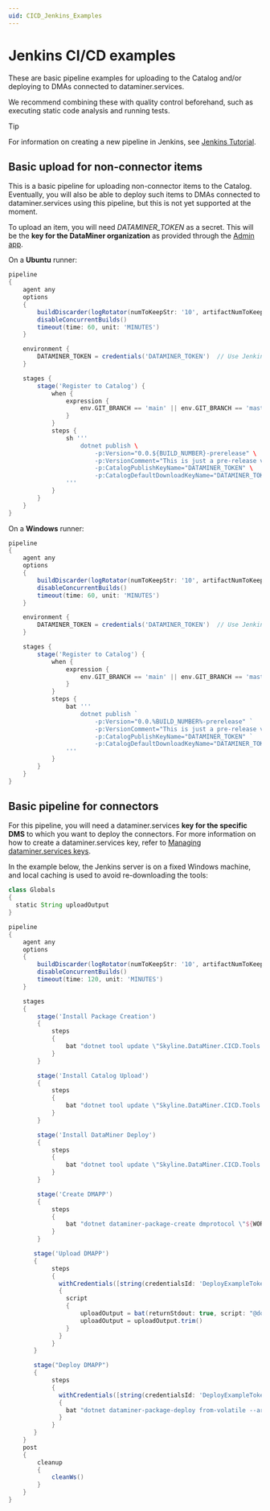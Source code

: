 ```yaml
---
uid: CICD_Jenkins_Examples
---
```


# Jenkins CI/CD examples

These are basic pipeline examples for uploading to the Catalog and/or deploying to DMAs connected to dataminer.services.

We recommend combining these with quality control beforehand, such as executing static code analysis and running tests.

> [!TIP]
> For information on creating a new pipeline in Jenkins, see [Jenkins Tutorial](https://www.jenkins.io/doc/pipeline/tour/hello-world/).

## Basic upload for non-connector items

This is a basic pipeline for uploading non-connector items to the Catalog. Eventually, you will also be able to deploy such items to DMAs connected to dataminer.services using this pipeline, but this is not yet supported at the moment.

To upload an item, you will need *DATAMINER_TOKEN* as a secret. This will be the **key for the DataMiner organization** as provided through the [Admin app](xref:Admin).

On a **Ubuntu** runner:

```groovy
pipeline
{
    agent any
    options
    {
        buildDiscarder(logRotator(numToKeepStr: '10', artifactNumToKeepStr: '10'))
        disableConcurrentBuilds()
        timeout(time: 60, unit: 'MINUTES')
    }

    environment {
        DATAMINER_TOKEN = credentials('DATAMINER_TOKEN')  // Use Jenkins credentials
    }

    stages {
        stage('Register to Catalog') {
            when {
                expression {
                    env.GIT_BRANCH == 'main' || env.GIT_BRANCH == 'master'
                }
            }
            steps {
                sh '''
                    dotnet publish \
                        -p:Version="0.0.${BUILD_NUMBER}-prerelease" \
                        -p:VersionComment="This is just a pre-release version." \
                        -p:CatalogPublishKeyName="DATAMINER_TOKEN" \
                        -p:CatalogDefaultDownloadKeyName="DATAMINER_TOKEN"
                '''
            }
        }
    }
}

```

On a **Windows** runner:

```groovy
pipeline
{
    agent any
    options
    {
        buildDiscarder(logRotator(numToKeepStr: '10', artifactNumToKeepStr: '10'))
        disableConcurrentBuilds()
        timeout(time: 60, unit: 'MINUTES')
    }

    environment {
        DATAMINER_TOKEN = credentials('DATAMINER_TOKEN')  // Use Jenkins credentials
    }

    stages {
        stage('Register to Catalog') {
            when {
                expression {
                    env.GIT_BRANCH == 'main' || env.GIT_BRANCH == 'master'
                }
            }
            steps {
                bat '''
                    dotnet publish `
                        -p:Version="0.0.%BUILD_NUMBER%-prerelease" `
                        -p:VersionComment="This is just a pre-release version." `
                        -p:CatalogPublishKeyName="DATAMINER_TOKEN" `
                        -p:CatalogDefaultDownloadKeyName="DATAMINER_TOKEN"
                '''
            }
        }
    }
}

```

## Basic pipeline for connectors

For this pipeline, you will need a dataminer.services **key for the specific DMS** to which you want to deploy the connectors. For more information on how to create a dataminer.services key, refer to [Managing dataminer.services keys](xref:Managing_dataminer_services_keys).

In the example below, the Jenkins server is on a fixed Windows machine, and local caching is used to avoid re-downloading the tools:

```groovy
class Globals
{
  static String uploadOutput
}

pipeline
{
    agent any
    options
    {
        buildDiscarder(logRotator(numToKeepStr: '10', artifactNumToKeepStr: '10'))
        disableConcurrentBuilds()
        timeout(time: 120, unit: 'MINUTES')
    }

    stages
    {
        stage('Install Package Creation')
        {
            steps
            {
                bat "dotnet tool update \"Skyline.DataMiner.CICD.Tools.Packager\" --local"
            }
        }

        stage('Install Catalog Upload')
        {
            steps
            {
                bat "dotnet tool update \"Skyline.DataMiner.CICD.Tools.CatalogUpload\" --local"
            }
        }

        stage('Install DataMiner Deploy')
        {
            steps
            {
                bat "dotnet tool update \"Skyline.DataMiner.CICD.Tools.DataMinerDeploy\" --local"
            }
        }

        stage('Create DMAPP')
        {
            steps
            {
                bat "dotnet dataminer-package-create dmprotocol \"${WORKSPACE}\" --name HelloFromJenkins --output \"${WORKSPACE}\""
            }
        }

       stage('Upload DMAPP')
       {
            steps
            {
              withCredentials([string(credentialsId: 'DeployExampleToken', variable: 'DATAMINER_CATALOG_TOKEN')])
              {
                script
                {
                    uploadOutput = bat(returnStdout: true, script: "@dotnet dataminer-catalog-upload --path-to-artifact \"${WORKSPACE}\\HelloFromJenkins.dmprotocol\" --dm-catalog-token %DATAMINER_CATALOG_TOKEN%")
                    uploadOutput = uploadOutput.trim()
                }
              }
            }
       } 

       stage("Deploy DMAPP")
       {
            steps
            {
              withCredentials([string(credentialsId: 'DeployExampleToken', variable: 'DATAMINER_CATALOG_TOKEN')])
              {
                bat "dotnet dataminer-package-deploy from-volatile --artifact-id \"${uploadOutput}\" --dm-system-token %DATAMINER_CATALOG_TOKEN%"
              }
            }
       }
    }
    post
    {
        cleanup
        {
            cleanWs()
        }
    }
}
```
